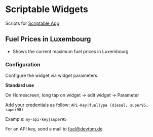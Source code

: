 # Scriptable Widgets

Scripts for [Scriptable App](https://scriptable.app)

## Fuel Prices in Luxembourg

- Shows the current maximum fuel prices in Luxembourg

### Configuration

Configure the widget via widget parameters.

**Standard use**

On Homescreen, long tap on widget -> edit widget -> Parameter

Add your credentials as follow:
`API-Key|fuelType (diesel, super95, super98)`

Example: `my-api-key|super95`

For an API key, send a mail to fuel@devtom.de
